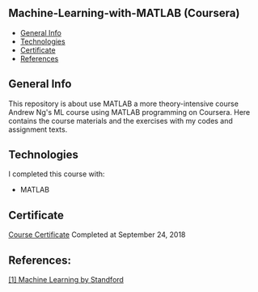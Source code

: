 ## Machine-Learning-with-MATLAB (Coursera)

* [General Info](#general-info)
* [Technologies](#technologies)
* [Certificate](#certificate)
* [References](#references)

## General Info

This repository is about use MATLAB a more theory-intensive course Andrew Ng's ML course using MATLAB programming on Coursera. Here contains the course materials and the exercises with my codes and assignment texts.  

## Technologies
I completed this course with:
* MATLAB

## Certificate

[Course Certificate](https://www.coursera.org/account/accomplishments/certificate/GTHLYDF8KXUQ) Completed at September 24, 2018

## References:
[[1] Machine Learning by Standford](https://www.coursera.org/learn/machine-learning?utm_source=gg&utm_medium=sem&utm_content=07-StanfordML-US&campaignid=685340575&adgroupid=52515609594&device=c&keyword=machine%20learning%20mooc&matchtype=b&network=g&devicemodel=&adpostion=1t1&creativeid=243289762946&hide_mobile_promo&gclid=EAIaIQobChMImrn1tZ-m5AIVCYTICh0DoAfNEAAYASAAEgLePfD_BwE)
